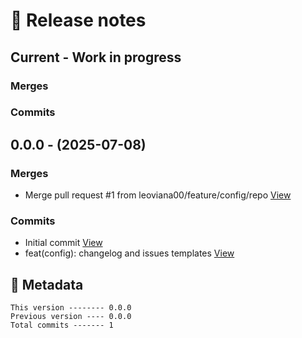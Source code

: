 # 🎁 Release notes

## Current - Work in progress
### Merges

### Commits



## 0.0.0 - (2025-07-08)
### Merges
*  Merge pull request #1 from leoviana00/feature/config/repo [View](https://github.com/leoviana00/lab-backend-spring-rabbit/commits/425a4bd674092ebae29fad7851786c1b57046b26)
### Commits
*  Initial commit [View](https://github.com/leoviana00/lab-backend-spring-rabbit/commits/5ae4bedd9c46a5d2d1bd56030a49fc620c2f526d)
*  feat(config): changelog and issues templates [View](https://github.com/leoviana00/lab-backend-spring-rabbit/commits/645e070618ca169afd7f156b98b06283d0422b57)
## 📝 Metadata
```
This version -------- 0.0.0
Previous version ---- 0.0.0
Total commits ------- 1
```
